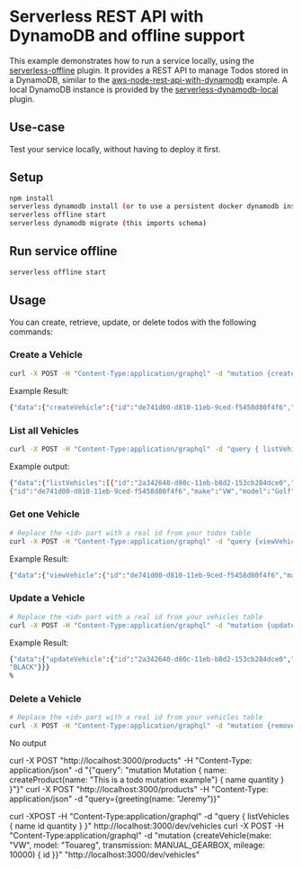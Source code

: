 <!--
title: 'AWS Serverless REST API with DynamoDB and offline support example in NodeJS'
description: 'This example demonstrates how to run a service locally, using the ''serverless-offline'' plugin. It provides a REST API to manage Todos stored in DynamoDB.'
layout: Doc
framework: v1
platform: AWS
language: nodeJS
authorLink: 'https://github.com/adambrgmn'
authorName: 'Adam Bergman'
authorAvatar: 'https://avatars1.githubusercontent.com/u/13746650?v=4&s=140'
-->
# Serverless REST API with DynamoDB and offline support

This example demonstrates how to run a service locally, using the
[serverless-offline](https://github.com/dherault/serverless-offline) plugin. It
provides a REST API to manage Todos stored in a DynamoDB, similar to the
[aws-node-rest-api-with-dynamodb](https://github.com/serverless/examples/tree/master/aws-node-rest-api-with-dynamodb)
example. A local DynamoDB instance is provided by the
[serverless-dynamodb-local](https://github.com/99xt/serverless-dynamodb-local)
plugin.

## Use-case

Test your service locally, without having to deploy it first.

## Setup

```bash
npm install
serverless dynamodb install (or to use a persistent docker dynamodb instead, open a new terminal: cd ./dynamodb && docker-compose up -d)
serverless offline start
serverless dynamodb migrate (this imports schema)
```

## Run service offline

```bash
serverless offline start
```

## Usage

You can create, retrieve, update, or delete todos with the following commands:

### Create a Vehicle

```bash
curl -X POST -H "Content-Type:application/graphql" -d "mutation {createVehicle(make: \"VW\", model: \"Golf\", transmission: MANUAL_GEARBOX, mileage: 10000, fuel_type: PETROL, vehicle_type: SUV, vehicle_color: \"BLACK\") { id make model transmission mileage fuel_type vehicle_type vehicle_color }}" "http://localhost:3000/dev/vehicles"
```

Example Result:
```bash
{"data":{"createVehicle":{"id":"de741d00-d810-11eb-9ced-f5458d80f4f6","make":"VW","model":"Golf","transmission":"MANUAL_GEARBOX","mileage":10000,"fuel_type":"PETROL","vehicle_type":"SUV","vehicle_color":"BLACK"}}}%
```

### List all Vehicles

```bash
curl -X POST -H "Content-Type:application/graphql" -d "query { listVehicles { id make model transmission mileage fuel_type vehicle_type vehicle_color } }" "http://localhost:3000/dev/vehicles"
```

Example output:
```bash
{"data":{"listVehicles":[{"id":"2a342640-d80c-11eb-b8d2-153cb284dce0","make":"VW","model":"Touareg","transmission":"MANUAL_GEARBOX","mileage":10000,"fuel_type":"PETROL","vehicle_type":"SUV","vehicle_color":"BLACK"},
{"id":"de741d00-d810-11eb-9ced-f5458d80f4f6","make":"VW","model":"Golf","transmission":"MANUAL_GEARBOX","mileage":10000,"fuel_type":"PETROL","vehicle_type":"SUV","vehicle_color":"BLACK"}]}}%
```

### Get one Vehicle

```bash
# Replace the <id> part with a real id from your todos table
curl -X POST -H "Content-Type:application/graphql" -d "query {viewVehicle(id: \"<id>\") { id make model transmission mileage fuel_type vehicle_type vehicle_color }}" "http://localhost:3000/dev/vehicles"
```

Example Result:
```bash
{"data":{"viewVehicle":{"id":"de741d00-d810-11eb-9ced-f5458d80f4f6","make":"VW","model":"Golf","transmission":"MANUAL_GEARBOX","mileage":10000,"fuel_type":"PETROL","vehicle_type":"SUV","vehicle_color":"BLACK"}}}%
```

### Update a Vehicle

```bash
# Replace the <id> part with a real id from your vehicles table
curl -X POST -H "Content-Type:application/graphql" -d "mutation {updateVehicle(id: \"<id>\", make: \"VW\", model: \"Touareg\", transmission: MANUAL_GEARBOX, mileage: 10000, fuel_type: PETROL, vehicle_type: SUV, vehicle_color: \"BLACK\") { id make model transmission mileage fuel_type vehicle_type vehicle_color }}" "http://localhost:3000/dev/vehicles"
```

Example Result:
```bash
{"data":{"updateVehicle":{"id":"2a342640-d80c-11eb-b8d2-153cb284dce0","make":"VW","model":"Touareg","transmission":"MANUAL_GEARBOX","mileage":10000,"fuel_type":"PETROL","vehicle_type":"SUV","vehicle_color":
"BLACK"}}}
%
```

### Delete a Vehicle

```bash
# Replace the <id> part with a real id from your vehicles table
curl -X POST -H "Content-Type:application/graphql" -d "mutation {removeVehicle(id: \"<id>\")}" "http://localhost:3000/dev/vehicles"
```

No output

curl -X POST "http://localhost:3000/products" -H "Content-Type: application/json" -d "{\"query\": \"mutation Mutation { name: createProduct(name: \"This is a todo mutation example\") { name quantity } }\"}"
curl -X POST "http://localhost:3000/products" -H "Content-Type: application/json" -d "query={greeting(name: \"Jeremy\")}"

curl -XPOST -H "Content-Type:application/graphql"  -d "query { listVehicles { name id quantity } }" http://localhost:3000/dev/vehicles
curl -X POST -H "Content-Type:application/graphql" -d "mutation {createVehicle(make: \"VW\", model: \"Touareg\", transmission: MANUAL_GEARBOX, mileage: 10000) { id }}" "http://localhost:3000/dev/vehicles"
